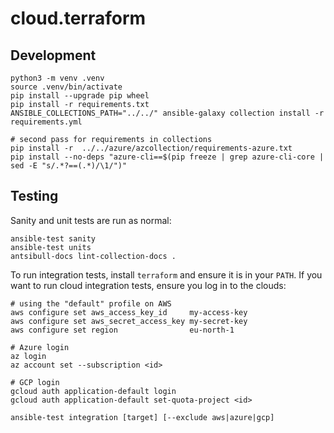 # cloud.terraform

## Development

```shell
python3 -m venv .venv
source .venv/bin/activate
pip install --upgrade pip wheel
pip install -r requirements.txt
ANSIBLE_COLLECTIONS_PATH="../../" ansible-galaxy collection install -r requirements.yml

# second pass for requirements in collections
pip install -r  ../../azure/azcollection/requirements-azure.txt
pip install --no-deps "azure-cli==$(pip freeze | grep azure-cli-core | sed -E "s/.*?==(.*)/\1/")"
```

## Testing

Sanity and unit tests are run as normal:

```shell
ansible-test sanity
ansible-test units
antsibull-docs lint-collection-docs .
```

To run integration tests, install `terraform` and ensure it is in your `PATH`.
If you want to run cloud integration tests, ensure you log in to the clouds:

```shell
# using the "default" profile on AWS
aws configure set aws_access_key_id     my-access-key
aws configure set aws_secret_access_key my-secret-key
aws configure set region                eu-north-1

# Azure login
az login
az account set --subscription <id>

# GCP login
gcloud auth application-default login
gcloud auth application-default set-quota-project <id>

ansible-test integration [target] [--exclude aws|azure|gcp]
```

